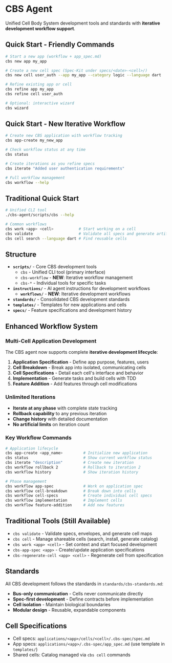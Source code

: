 # CBS Agent

Unified Cell Body System development tools and standards with **iterative development workflow support**.

## Quick Start - Friendly Commands

```bash
# Start a new app (workflow + app_spec.md)
cbs new app my_app

# Create a new cell spec (Spec‑Kit under specs/<date>‑<cell>/)
cbs new cell user_auth --app my_app --category logic --language dart

# Refine existing app or cell
cbs refine app my_app
cbs refine cell user_auth

# Optional: interactive wizard
cbs wizard
```

## Quick Start - New Iterative Workflow

```bash
# Create new CBS application with workflow tracking
cbs app-create my_new_app

# Check workflow status at any time
cbs status

# Create iterations as you refine specs
cbs iterate "Added user authentication requirements"

# Full workflow management
cbs workflow --help
```

## Traditional Quick Start

```bash
# Unified CLI tool
./cbs-agent/scripts/cbs --help

# Common workflows  
cbs work <app> <cell>           # Start working on a cell
cbs validate                    # Validate all specs and generate artifacts
cbs cell search --language dart # Find reusable cells
```

## Structure

- **`scripts/`** - Core CBS development tools
  - `cbs` - Unified CLI tool (primary interface)
  - `cbs-workflow` - **NEW**: Iterative workflow management
  - `cbs-*` - Individual tools for specific tasks
- **`instructions/`** - AI agent instructions for development workflows
  - **`workflows/`** - **NEW**: Iterative development workflows
- **`standards/`** - Consolidated CBS development standards
- **`templates/`** - Templates for new applications and cells
- **`specs/`** - Feature specifications and development history

## Enhanced Workflow System

### Multi-Cell Application Development
The CBS agent now supports complete **iterative development lifecycle**:

1. **Application Specification** - Define app purpose, features, users
2. **Cell Breakdown** - Break app into isolated, communicating cells  
3. **Cell Specifications** - Detail each cell's interface and behavior
4. **Implementation** - Generate tasks and build cells with TDD
5. **Feature Addition** - Add features through cell modifications

### Unlimited Iterations
- **Iterate at any phase** with complete state tracking
- **Rollback capability** to any previous iteration
- **Change history** with detailed documentation
- **No artificial limits** on iteration count

### Key Workflow Commands

```bash
# Application lifecycle
cbs app-create <app_name>         # Initialize new application
cbs status                        # Show current workflow status
cbs iterate "description"         # Create new iteration
cbs workflow rollback 2           # Rollback to iteration 2
cbs workflow history              # Show iteration history

# Phase management
cbs workflow app-spec             # Work on application spec
cbs workflow cell-breakdown       # Break down into cells
cbs workflow cell-specs           # Create individual cell specs
cbs workflow implementation       # Implement cells
cbs workflow feature-addition     # Add new features
```

## Traditional Tools (Still Available)

- `cbs validate` - Validate specs, envelopes, and generate cell maps
- `cbs cell` - Manage shareable cells (search, install, generate catalog)
- `cbs work <app> <cell>` - Set context and start focused development
- `cbs-app-spec <app>` - Create/update application specifications
- `cbs-regenerate-cell <app> <cell>` - Regenerate cell from specification

## Standards

All CBS development follows the standards in `standards/cbs-standards.md`:
- **Bus-only communication** - Cells never communicate directly
- **Spec-first development** - Define contracts before implementation
- **Cell isolation** - Maintain biological boundaries
- **Modular design** - Reusable, expandable components

## Cell Specifications

- Cell specs: `applications/<app>/cells/<cell>/.cbs-spec/spec.md`
- App specs: `applications/<app>/.cbs-spec/app_spec.md` (use template in `templates/`)
- Shared cells: Catalog managed via `cbs cell` commands

